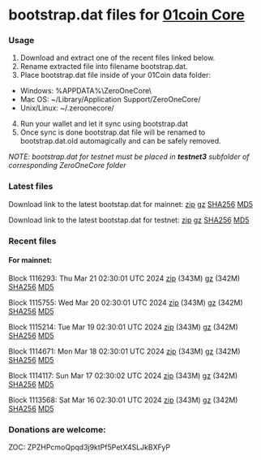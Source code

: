 # bootstrap.dat files for [01coin Core](https://01coin.io)

### Usage

1. Download and extract one of the recent files linked below.
2. Rename extracted file into filename bootstrap.dat.
3. Place bootstrap.dat file inside of your 01Coin data folder:
 - Windows: %APPDATA%\ZeroOneCore\
 - Mac OS: ~/Library/Application Support/ZeroOneCore/
 - Unix/Linux: ~/.zeroonecore/
4. Run your wallet and let it sync using bootstrap.dat
5. Once sync is done bootstrap.dat file will be renamed to bootstrap.dat.old automagically and can be safely removed.

_NOTE: bootstrap.dat for testnet must be placed in **testnet3** subfolder of corresponding ZeroOneCore folder_

### Latest files
Download link to the latest bootstap.dat for mainnet: [zip](https://files.01coin.io/mainnet/bootstrap.dat.zip) [gz](https://files.01coin.io/mainnet/bootstrap.dat.tar.gz) [SHA256](https://files.01coin.io/mainnet/sha256.txt) [MD5](https://files.01coin.io/mainnet/md5.txt)

Download link to the latest bootstap.dat for testnet: [zip](https://files.01coin.io/testnet/bootstrap.dat.zip) [gz](https://files.01coin.io/testnet/bootstrap.dat.tar.gz) [SHA256](https://files.01coin.io/testnet/sha256.txt) [MD5](https://files.01coin.io/testnet/md5.txt)

### Recent files

#### For mainnet:

Block 1116293: Thu Mar 21 02:30:01 UTC 2024 [zip](https://files.01coin.io/mainnet/2024-03-21/bootstrap.dat.zip) (343M) [gz](https://files.01coin.io/mainnet/2024-03-21/bootstrap.dat.tar.gz) (342M) [SHA256](https://files.01coin.io/mainnet/2024-03-21/sha256.txt) [MD5](https://files.01coin.io/mainnet/2024-03-21/md5.txt)

Block 1115755: Wed Mar 20 02:30:01 UTC 2024 [zip](https://files.01coin.io/mainnet/2024-03-20/bootstrap.dat.zip) (343M) [gz](https://files.01coin.io/mainnet/2024-03-20/bootstrap.dat.tar.gz) (342M) [SHA256](https://files.01coin.io/mainnet/2024-03-20/sha256.txt) [MD5](https://files.01coin.io/mainnet/2024-03-20/md5.txt)

Block 1115214: Tue Mar 19 02:30:01 UTC 2024 [zip](https://files.01coin.io/mainnet/2024-03-19/bootstrap.dat.zip) (343M) [gz](https://files.01coin.io/mainnet/2024-03-19/bootstrap.dat.tar.gz) (342M) [SHA256](https://files.01coin.io/mainnet/2024-03-19/sha256.txt) [MD5](https://files.01coin.io/mainnet/2024-03-19/md5.txt)

Block 1114671: Mon Mar 18 02:30:01 UTC 2024 [zip](https://files.01coin.io/mainnet/2024-03-18/bootstrap.dat.zip) (343M) [gz](https://files.01coin.io/mainnet/2024-03-18/bootstrap.dat.tar.gz) (342M) [SHA256](https://files.01coin.io/mainnet/2024-03-18/sha256.txt) [MD5](https://files.01coin.io/mainnet/2024-03-18/md5.txt)

Block 1114117: Sun Mar 17 02:30:02 UTC 2024 [zip](https://files.01coin.io/mainnet/2024-03-17/bootstrap.dat.zip) (343M) [gz](https://files.01coin.io/mainnet/2024-03-17/bootstrap.dat.tar.gz) (342M) [SHA256](https://files.01coin.io/mainnet/2024-03-17/sha256.txt) [MD5](https://files.01coin.io/mainnet/2024-03-17/md5.txt)

Block 1113568: Sat Mar 16 02:30:01 UTC 2024 [zip](https://files.01coin.io/mainnet/2024-03-16/bootstrap.dat.zip) (343M) [gz](https://files.01coin.io/mainnet/2024-03-16/bootstrap.dat.tar.gz) (342M) [SHA256](https://files.01coin.io/mainnet/2024-03-16/sha256.txt) [MD5](https://files.01coin.io/mainnet/2024-03-16/md5.txt)


### Donations are welcome:

ZOC: ZPZHPcmoQpqd3j9ktPf5PetX4SLJkBXFyP

